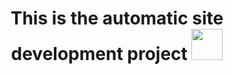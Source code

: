<h1 align="center">This is the automatic site development project <img src="https://www.ci-romero.de/wp-content/uploads/2018/06/Stadt-MadebyMade-the-Noun-Project-CC-2018.png" alt="" height="50"/></h1>
